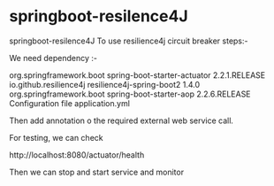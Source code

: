 # springboot-resilence4J

springboot-resilence4J
To use resilience4j circuit breaker steps:-

We need dependency :-

<dependency>
    <groupId>org.springframework.boot</groupId>
    <artifactId>spring-boot-starter-actuator</artifactId>
    <version>2.2.1.RELEASE</version>
</dependency>
<dependency>
    <groupId>io.github.resilience4j</groupId>
    <artifactId>resilience4j-spring-boot2</artifactId>
    <version>1.4.0</version>
</dependency>
<dependency>
    <groupId>org.springframework.boot</groupId>
    <artifactId>spring-boot-starter-aop</artifactId>
    <version>2.2.6.RELEASE</version>
</dependency>
Configuration file application.yml

Then add annotation o the required external web service call.

For testing, we can check

http://localhost:8080/actuator/health

Then we can stop and start service and monitor
